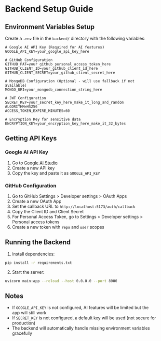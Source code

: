# Backend Setup Guide

## Environment Variables Setup

Create a `.env` file in the `backend/` directory with the following variables:

```env
# Google AI API Key (Required for AI features)
GOOGLE_API_KEY=your_google_api_key_here

# GitHub Configuration
GITHUB_PAT=your_github_personal_access_token_here
GITHUB_CLIENT_ID=your_github_client_id_here
GITHUB_CLIENT_SECRET=your_github_client_secret_here

# MongoDB Configuration (Optional - will use fallback if not available)
MONGO_URI=your_mongodb_connection_string_here

# JWT Configuration
SECRET_KEY=your_secret_key_here_make_it_long_and_random
ALGORITHM=HS256
ACCESS_TOKEN_EXPIRE_MINUTES=60

# Encryption Key for sensitive data
ENCRYPTION_KEY=your_encryption_key_here_make_it_32_bytes
```

## Getting API Keys

### Google AI API Key
1. Go to [Google AI Studio](https://makersuite.google.com/app/apikey)
2. Create a new API key
3. Copy the key and paste it as `GOOGLE_API_KEY`

### GitHub Configuration
1. Go to GitHub Settings > Developer settings > OAuth Apps
2. Create a new OAuth App
3. Set the callback URL to `http://localhost:5173/auth/callback`
4. Copy the Client ID and Client Secret
5. For Personal Access Token, go to Settings > Developer settings > Personal access tokens
6. Create a new token with `repo` and `user` scopes

## Running the Backend

1. Install dependencies:
```bash
pip install -r requirements.txt
```

2. Start the server:
```bash
uvicorn main:app --reload --host 0.0.0.0 --port 8000
```

## Notes

- If `GOOGLE_API_KEY` is not configured, AI features will be limited but the app will still work
- If `SECRET_KEY` is not configured, a default key will be used (not secure for production)
- The backend will automatically handle missing environment variables gracefully 